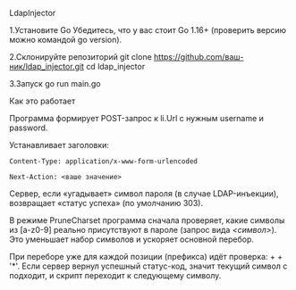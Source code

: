 LdapInjector

1.Установите Go
Убедитесь, что у вас стоит Go 1.16+ (проверить версию можно командой go version).

2.Склонируйте репозиторий
git clone https://github.com/ваш-ник/ldap_injector.git
cd ldap_injector

3.Запуск
go run main.go


Как это работает

Программа формирует POST-запрос к li.Url с нужным username и password.

Устанавливает заголовки:

    Content-Type: application/x-www-form-urlencoded

    Next-Action: <ваше значение>

Сервер, если «угадывает» символ пароля (в случае LDAP-инъекции), возвращает «статус успеха» (по умолчанию 303).

В режиме PruneCharset программа сначала проверяет, какие символы из [a-z0-9] реально присутствуют в пароле (запрос вида *<символ>*). Это уменьшает набор символов и ускоряет основной перебор.

При переборе уже для каждой позиции (префикса) идёт проверка: <prefix> + <c> + '*'. Если сервер вернул успешный статус-код, значит текущий символ c подходит, и скрипт переходит к следующему символу.
